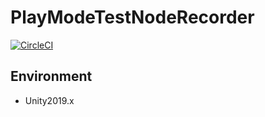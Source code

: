 # PlayModeTestNodeRecorder

[![CircleCI](https://circleci.com/gh/MizoTake/PlayModeTestNodeRecorder.svg?style=svg)](https://circleci.com/gh/MizoTake/PlayModeTestNodeRecorder)

## Environment
- Unity2019.x

